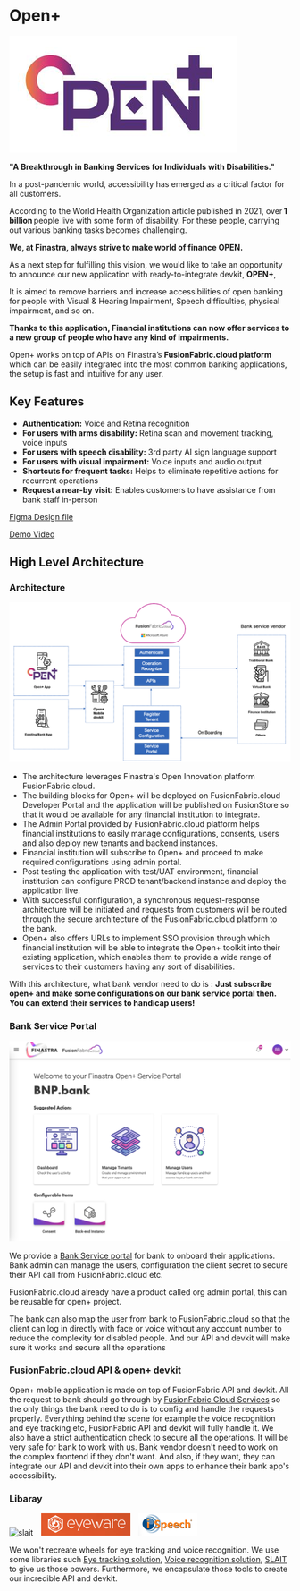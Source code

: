 # Open+


<img src="./resource/opentofuture.png" alt="open+ log Image."/>

**"A Breakthrough in Banking Services for Individuals with Disabilities."**

In a post-pandemic world, accessibility has emerged as a critical factor for all customers. 

According to the World Health Organization article published in 2021, over **1 billion** people live with some form of disability. For these people, carrying out various banking tasks becomes challenging.

**We, at Finastra, always strive to make world of finance OPEN.**

As a next step for fulfilling  this vision, we would like to take an opportunity to announce our new application with ready-to-integrate devkit, **OPEN+**, 

It is aimed to remove barriers and increase accessibilities of open banking for people with Visual & Hearing Impairment, Speech difficulties, physical impairment, and so on. 

**Thanks to this application, Financial institutions can now offer services to a new group of people who have any kind of impairments.**  

Open+ works on top of APIs on Finastra’s **FusionFabric.cloud platform** which can be easily integrated into the most common banking applications, the setup is fast and intuitive for any user.

## Key Features

<ul>
  <li><span style="font-weight:bold">Authentication:</span> Voice and Retina recognition </li>
  <li><span style="font-weight:bold">For users with arms disability:</span> Retina scan and movement tracking, voice inputs </li>
  <li><span style="font-weight:bold">For users with speech disability:</span> 3rd party AI sign language support </li>
  <li><span style="font-weight:bold">For users with visual impairment:</span> Voice inputs and audio output </li>
  <li><span style="font-weight:bold">Shortcuts for frequent tasks:</span>  Helps to eliminate repetitive actions for recurrent operations  </li>
    <li><span style="font-weight:bold">Request a near-by visit:</span> Enables customers to have assistance from bank staff in-person 
 </li>
</ul>



[Figma Design file](https://www.figma.com/file/CzHrvNVGyDUd7YdFxD5IwY/OPEN%2B?node-id=0%3A1 
)

[Demo Video]()

## High Level Architecture

### Architecture
<img src="./resource/architecture.png" alt="Architecture Image."/>

<ul>
    <li>The architecture leverages Finastra's Open Innovation platform FusionFabric.cloud.  
    </li>
    <li>The building blocks for Open+ will be deployed on FusionFabric.cloud Developer Portal and the application will be published on FusionStore so that it would be available for any financial institution to integrate. </li>
    <li>The Admin Portal provided by FusionFabric.cloud platform helps financial institutions to easily manage configurations, consents, users and also deploy new tenants and backend instances. </li>
    <li>Financial institution will subscribe to Open+ and proceed to make required configurations using admin portal. </li>
    <li>Post testing the application with test/UAT environment, financial institution can configure PROD tenant/backend instance and deploy the application live. 
    </li>
    <li>With successful configuration, a synchronous request-response architecture will be initiated and requests from customers will be routed through the secure architecture of the FusionFabric.cloud platform to the bank. </li>
    <li>Open+ also offers URLs to implement SSO provision through which financial institution will be able to integrate the Open+ toolkit into their existing application, which enables them to provide a wide range of services to their customers having any sort of disabilities. </li>
</ul>

 
With this architecture, what bank vendor need to do is :
**Just subscribe open+ and make some configurations on our bank service portal then. You can extend their services to handicap users!**


### Bank Service Portal

<img src="./resource/bank-service-portal.png">

We provide a [Bank Service portal](https://org-admin.fusionfabric.cloud/) for bank to onboard their applications. Bank admin can manage the users, configuration the client secret to secure their API call from FusionFabric.cloud etc. 

FusionFabric.cloud already have a product called org admin portal, this can be reusable for open+ project. 

The bank can also map the user from bank to FusionFabric.cloud so that the client can log in directly with face or voice without any account number to reduce the complexity for disabled people. And our API and devkit will make sure it works and secure all the operations 
### FusionFabric.cloud API & open+ devkit
Open+ mobile application is made on top of FusionFabric API and devkit. All the request to bank should go through by [FusionFabric Cloud Services](./ffdc-services/README.MD) so the only things the bank need to do is to config and handle the requests properly. Everything behind the scene for example the voice recognition and eye tracking etc, FusionFabric API and devkit will fully handle it. We also have a strict authentication check to secure all the operations. It will be very safe for bank to work with us. Bank vendor doesn't need to work on the complex frontend if they don't want. And also, if they want, they can integrate our API and devkit into their own apps to enhance their bank app's accessibility. 

### Libaray 
<img src="https://static.tildacdn.com/tild3538-3236-4265-b137-373464343536/Logo_Full_Vice_Versa.svg" style="height: 40px;width: 100px; margin-right:10px" alt="slait">
<img src="./resource/eyeware.png" alt="eyeware" style="height: 40px; width: 160px; margin-right: 10px; background-color:black"> <img src="./resource/ispeech.png" alt="ispeech" style="height: 40px;  margin-right: 10px ">

We won't recreate wheels for eye tracking and voice recognition. We use some libraries such  [Eye tracking solution](https://eyeware.tech/), [Voice recognition solution](https://www.ispeech.org/), [SLAIT](https://slait.ai/) to give us those powers. Furthermore, we encapsulate those tools to create our incredible API and devkit. 